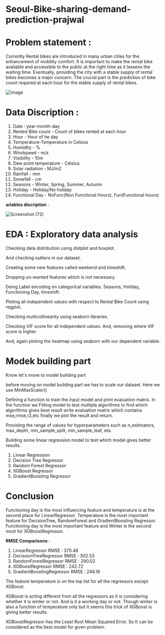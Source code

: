 # Seoul-Bike-sharing-demand-prediction-prajwal

# Problem statement :
Currently Rental bikes are introduced in many urban cities for the enhancement of mobility comfort. It is important to make the rental bike available and accessible to the public at the right time as it lessens the waiting time. Eventually, providing the city with a stable supply of rental bikes becomes a major concern. The crucial part is the prediction of bike count required at each hour for the stable supply of rental bikes.

![image](https://user-images.githubusercontent.com/67784512/211485825-280d1b5d-5835-4d8c-95eb-e2cf6ede9f88.png)


# Data Discription :
1. Date : year-month-day
2. Rented Bike count - Count of bikes rented at each hour
3. Hour - Hour of he day
4. Temperature-Temperature in Celsius
5. Humidity - %
6. Windspeed - m/s
7. Visibility - 10m
8. Dew point temperature - Celsius
9. Solar radiation - MJ/m2
10. Rainfall - mm
11. Snowfall - cm
12. Seasons - Winter, Spring, Summer, Autumn
13. Holiday - Holiday/No holiday
14. Functional Day - NoFunc(Non Functional Hours), Fun(Functional hours)

**ariables discription** :

![Screenshot (72)](https://user-images.githubusercontent.com/67784512/211484621-09b0baee-c979-427b-9cdb-1df8685014c2.png)

# EDA : Exploratory data analysis
 
 Checking data distribution using distplot and boxplot.
 
 And checking outliers in our dataset.
 
 Creating some new features called weekend and timeshift.
 
 Dropping un-wanted features which is not necessary.
 
 Doing Label encoding on categorical variables.
    Seasons, Holiday, Functioning Day, timeshift.
    
Ploting all independent values with respect to Rental Bike Count using regplot.

Checking multicollinearity using seaborn libraries.

Checking VIF score for all independent values. And, removing where VIF score is higher.

And, again ploting the heatmap using seaborn with our dependent variable.



# Modek building part
Know let's move to model building part

before moving on model building part we has to scale our dataset. Here we use MinMaxScaler()

Defining a function to train the input model and print evaluation matrix.
  In the function we Fitting model to test multiple algorithms to find which algorithms gives best result
  write evaluation matrix which contains mse,rmse,r2,etc
  finally we plot the result and return.

Providing the range of values for hyperparameters such as n_estimators, max_depth, min_sample_split, min_sample_leaf, eta.

Building some linear regression model to test which model gives better results.

1. Linear Regression
2. Decision Tree Regressor
3. Random Forest Regressor
4. XGBoost Regressor
5. GradientBoosting Regressor


# Conclusion

Functioning day is the most influencing feature and temperature is at the second place for LinearRegressor.
Temperature is the most important feature for DecisionTree, RandomForest and GradientBoosting Regressor.
Functioning day is the most important feature and Winter is the second most for XGBoostRegressor.

**RMSE Comparisons** :

1. LinearRegressor RMSE : 370.46
2. DecissionTreeRegressor RMSE : 302.53
3. RandomForestRegressor RMSE : 290.02
4. XGBoostRegressor RMSE : 242.72
5. GradientBoostingRegressor RMSE : 248.18

The feature temperature is on the top list for all the regressors except XGBoost.

XGBoost is acting different from all the regressors as it is considering whether it is winter or not. And is it a working day or not. Though winter is also a function of temperature only but it seems this trick of XGBoost is giving better results.

XGBoostRegressor has the Least Root Mean Squared Error. So It can be considered as the best model for given problem.













 
